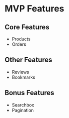 # MVP Features

## Core Features
  * Products
  * Orders

## Other Features
  * Reviews
  * Bookmarks

## Bonus Features
  * Searchbox
  * Pagination
